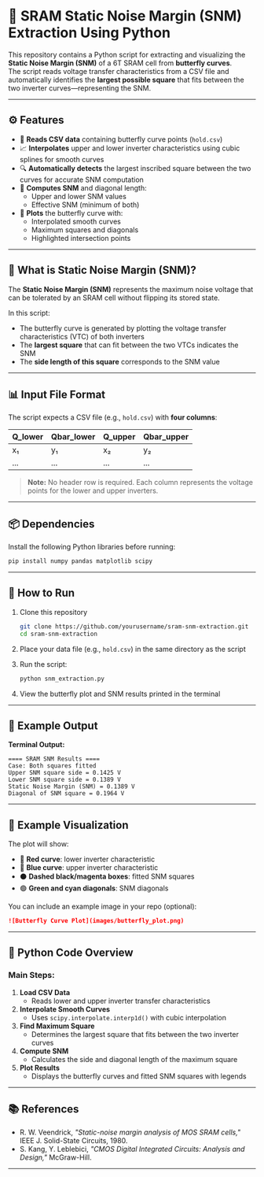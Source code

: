 # 🧠 SRAM Static Noise Margin (SNM) Extraction Using Python

This repository contains a Python script for extracting and visualizing the **Static Noise Margin (SNM)** of a 6T SRAM cell from **butterfly curves**.  
The script reads voltage transfer characteristics from a CSV file and automatically identifies the **largest possible square** that fits between the two inverter curves—representing the SNM.

---

## ⚙️ Features

- 📂 **Reads CSV data** containing butterfly curve points (`hold.csv`)
- 📈 **Interpolates** upper and lower inverter characteristics using cubic splines for smooth curves
- 🔍 **Automatically detects** the largest inscribed square between the two curves for accurate SNM computation
- 🧮 **Computes SNM** and diagonal length:
  - Upper and lower SNM values  
  - Effective SNM (minimum of both)
- 🎨 **Plots** the butterfly curve with:
  - Interpolated smooth curves  
  - Maximum squares and diagonals  
  - Highlighted intersection points

---

## 🧠 What is Static Noise Margin (SNM)?

The **Static Noise Margin (SNM)** represents the maximum noise voltage that can be tolerated by an SRAM cell without flipping its stored state.  

In this script:
- The butterfly curve is generated by plotting the voltage transfer characteristics (VTC) of both inverters  
- The **largest square** that can fit between the two VTCs indicates the SNM  
- The **side length of this square** corresponds to the SNM value  

---

## 📊 Input File Format

The script expects a CSV file (e.g., `hold.csv`) with **four columns**:

| Q_lower | Qbar_lower | Q_upper | Qbar_upper |
|----------|-------------|----------|-------------|
| x₁ | y₁ | x₂ | y₂ |
| ... | ... | ... | ... |

> **Note:** No header row is required. Each column represents the voltage points for the lower and upper inverters.

---

## 📦 Dependencies

Install the following Python libraries before running:

```bash
pip install numpy pandas matplotlib scipy
```

---

## 🚀 How to Run

1. Clone this repository  
   ```bash
   git clone https://github.com/yourusername/sram-snm-extraction.git
   cd sram-snm-extraction
   ```

2. Place your data file (e.g., `hold.csv`) in the same directory as the script  

3. Run the script:
   ```bash
   python snm_extraction.py
   ```

4. View the butterfly plot and SNM results printed in the terminal  

---

## 🧮 Example Output

**Terminal Output:**
```
==== SRAM SNM Results ====
Case: Both squares fitted
Upper SNM square side = 0.1425 V
Lower SNM square side = 0.1389 V
Static Noise Margin (SNM) = 0.1389 V
Diagonal of SNM square = 0.1964 V
```

---

## 🧪 Example Visualization

The plot will show:
- 🔴 **Red curve**: lower inverter characteristic  
- 🔵 **Blue curve**: upper inverter characteristic  
- ⚫ **Dashed black/magenta boxes**: fitted SNM squares  
- 🟢 **Green and cyan diagonals**: SNM diagonals  

You can include an example image in your repo (optional):
```markdown
![Butterfly Curve Plot](images/butterfly_plot.png)
```

---

## 🧩 Python Code Overview

### Main Steps:
1. **Load CSV Data**
   - Reads lower and upper inverter transfer characteristics  
2. **Interpolate Smooth Curves**
   - Uses `scipy.interpolate.interp1d()` with cubic interpolation  
3. **Find Maximum Square**
   - Determines the largest square that fits between the two inverter curves  
4. **Compute SNM**
   - Calculates the side and diagonal length of the maximum square  
5. **Plot Results**
   - Displays the butterfly curves and fitted SNM squares with legends  

---

## 📚 References

- R. W. Veendrick, *"Static-noise margin analysis of MOS SRAM cells,"* IEEE J. Solid-State Circuits, 1980.  
- S. Kang, Y. Leblebici, *"CMOS Digital Integrated Circuits: Analysis and Design,"* McGraw-Hill.

---

